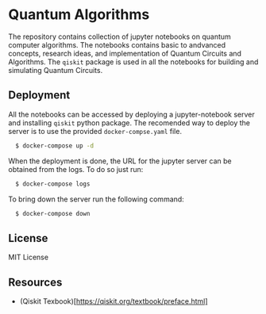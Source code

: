 # Quantum Algorithms

The repository contains collection of jupyter notebooks on quantum computer algorithms. The notebooks contains basic to andvanced concepts, research ideas, and implementation of Quantum Circuits and Algorithms. The `qiskit` package is used in all the notebooks for building and simulating Quantum Circuits.

## Deployment

All the notebooks can be accessed by deploying a jupyter-notebook server and installing `qiskit` python package. The recomended way to deploy the server is to use the provided `docker-compse.yaml` file.
```bash
  $ docker-compose up -d
```
When the deployment is done, the URL for the jupyter server can be obtained from the logs. To do so just run: 
```bash
  $ docker-compose logs
```

To bring down the server run the following command:
```bash
  $ docker-compose down
```

## License

MIT License

## Resources

- (Qiskit Texbook)[https://qiskit.org/textbook/preface.html]

